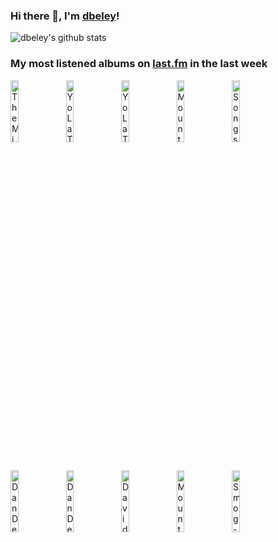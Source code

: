 ### Hi there 👋, I'm [dbeley](https://dbeley.ovh/en)!

![dbeley's github stats](https://github-readme-stats.vercel.app/api?username=dbeley)

### My most listened albums on [last.fm](https://www.last.fm/user/d_beley) in the last week

[<img src='https://lastfm.freetls.fastly.net/i/u/300x300/7ad8d224161a6d15ff35ecbe1dfdf78b.jpg' width='16%' height='16%' alt='The Microphones - The Glow, Pt. 2'>](https://www.last.fm/music/the%2bmicrophones/the%2bglow%252c%2bpt.%2b2)&nbsp;
[<img src='https://lastfm.freetls.fastly.net/i/u/300x300/26b6b4826cfa3d148aa5204f950d0715.jpg' width='16%' height='16%' alt='Yo La Tengo - Sleepless Night'>](https://www.last.fm/music/yo%2bla%2btengo/sleepless%2bnight)&nbsp;
[<img src='https://lastfm.freetls.fastly.net/i/u/300x300/1f4ef1bada0a5275488e7ac72b0de407.jpg' width='16%' height='16%' alt='Yo La Tengo - Stuff Like That There'>](https://www.last.fm/music/yo%2bla%2btengo/stuff%2blike%2bthat%2bthere)&nbsp;
[<img src='https://lastfm.freetls.fastly.net/i/u/300x300/a08475fd09157515a411dc2577e3e58c.jpg' width='16%' height='16%' alt='Mount Eerie - A Crow Looked At Me'>](https://www.last.fm/music/mount%2beerie/a%2bcrow%2blooked%2bat%2bme)&nbsp;
[<img src='https://lastfm.freetls.fastly.net/i/u/300x300/18df17634f25cc90f43f191f35bac47b.jpg' width='16%' height='16%' alt='Songs: Ohia - The Lioness'>](https://www.last.fm/music/songs%253a%2bohia/the%2blioness)&nbsp;
<br>
[<img src='https://lastfm.freetls.fastly.net/i/u/300x300/780289181e434cdacc257b55ff7234e2.png' width='16%' height='16%' alt='Dan Deacon - Gliss Riffer'>](https://www.last.fm/music/dan%2bdeacon/gliss%2briffer)&nbsp;
[<img src='https://lastfm.freetls.fastly.net/i/u/300x300/3a40ce6dad1b14ac15b2180d89b1a8a8.jpg' width='16%' height='16%' alt='Dan Deacon - Mystic Familiar'>](https://www.last.fm/music/dan%2bdeacon/mystic%2bfamiliar)&nbsp;
[<img src='https://lastfm.freetls.fastly.net/i/u/300x300/de8f0068a1dbe10c7db28950f76cbcde.png' width='16%' height='16%' alt='David Byrne - Who Has Seen the Wind?'>](https://www.last.fm/music/david%2bbyrne/who%2bhas%2bseen%2bthe%2bwind%253f)&nbsp;
[<img src='https://lastfm.freetls.fastly.net/i/u/300x300/92ec10ab55a34ef2ce7e8958740b5c9e.png' width='16%' height='16%' alt='Mount Eerie - Lost Wisdom'>](https://www.last.fm/music/mount%2beerie/lost%2bwisdom)&nbsp;
[<img src='https://lastfm.freetls.fastly.net/i/u/300x300/a27a38f6bd464223abb9b453592ec5a9.png' width='16%' height='16%' alt='Smog - Knock Knock'>](https://www.last.fm/music/smog/knock%2bknock)&nbsp;
<br>
